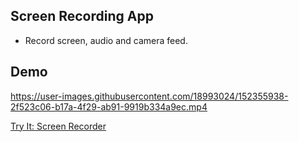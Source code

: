 ## Screen Recording App
- Record screen, audio and camera feed.

## Demo 
https://user-images.githubusercontent.com/18993024/152355938-2f523c06-b17a-4f29-ab91-9919b334a9ec.mp4

[Try It: Screen Recorder](https://screen-recording-3l9z9qi6m-aakritsubedi.vercel.app)
